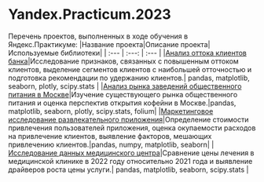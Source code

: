 # Yandex.Practiсum.2023
Перечень проектов, выполненных в ходе обучения в Яндекс.Практикуме:
|Название проекта|Описание проекта|Используемые библиотеки|
| :--- | :---: | :--- |
|[Анализ оттока клиентов банка](https://github.com/AleRogoza/Yandex.Practikum.2023/tree/main/bank_churn)|Исследование признаков, связанных с повышенным оттоком клиентов, выделение сегментов клиентов с наибольшей отточностью и подготовка рекомендации по удержанию клиентов.| pandas, matplotlib, seaborn, plotly, scipy.stats |
|[Анализ рынка заведений общественного питания в Москве](https://github.com/AleRogoza/Yandex.Practikum.2023/tree/main/coffee_shop)|Изучение существующего рынка общественного питания и оценка перспектив открытия кофейни в Москве.|pandas, matplotlib, seaborn, plotly, scipy.stats,  folium|
|[Маркетинговое исследование развлекательного приложения](https://github.com/AleRogoza/Yandex.Practikum.2023/tree/main/marketing)|Определение стоимости привлечения пользователей приложения, оценка окупаемости расходов на привлечение клиентов, выявление факторов, мешающих привлечению клиентов.|pandas, numpy, matplotlib, seaborn|
|[Исследование данных медицинского центра](https://github.com/AleRogoza/Yandex.Practikum.2023/tree/main/med_center)|Сравнение цены лечения в медицинской клинике в 2022 году относительно 2021 года и выявление драйверов роста цены услуги.| pandas, matplotlib, seaborn, scipy.stats |
